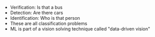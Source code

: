 - Verification: Is that a bus
- Detection: Are there cars
- Identification: Who is that person
- These are all classification problems
- ML is part of a vision solving technique called "data-driven vision"